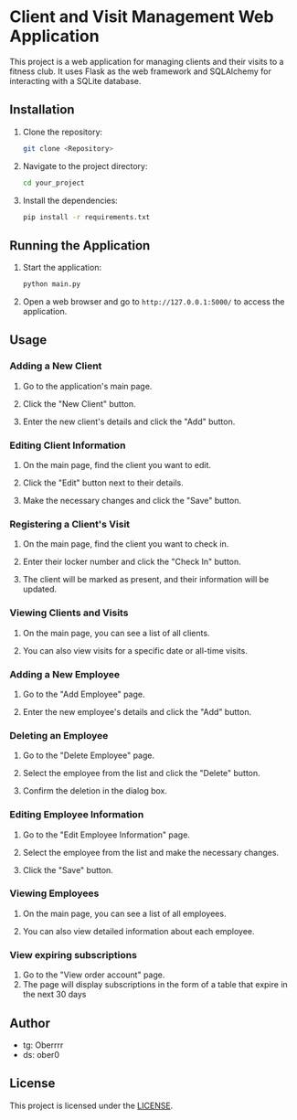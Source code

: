 # Client and Visit Management Web Application

This project is a web application for managing clients and their visits to a fitness club. It uses Flask as the web framework and SQLAlchemy for interacting with a SQLite database.

## Installation

1. Clone the repository:

    ```bash
    git clone <Repository>
    ```

2. Navigate to the project directory:

    ```bash
    cd your_project
    ```

3. Install the dependencies:

    ```bash
    pip install -r requirements.txt
    ```

## Running the Application

1. Start the application:

    ```bash
    python main.py
    ```

2. Open a web browser and go to `http://127.0.0.1:5000/` to access the application.

## Usage

### Adding a New Client

1. Go to the application's main page.

2. Click the "New Client" button.

3. Enter the new client's details and click the "Add" button.

### Editing Client Information

1. On the main page, find the client you want to edit.

2. Click the "Edit" button next to their details.

3. Make the necessary changes and click the "Save" button.

### Registering a Client's Visit

1. On the main page, find the client you want to check in.

2. Enter their locker number and click the "Check In" button.

3. The client will be marked as present, and their information will be updated.

### Viewing Clients and Visits

1. On the main page, you can see a list of all clients.

2. You can also view visits for a specific date or all-time visits.

### Adding a New Employee

1. Go to the "Add Employee" page.

2. Enter the new employee's details and click the "Add" button.

### Deleting an Employee

1. Go to the "Delete Employee" page.

2. Select the employee from the list and click the "Delete" button.

3. Confirm the deletion in the dialog box.

### Editing Employee Information

1. Go to the "Edit Employee Information" page.

2. Select the employee from the list and make the necessary changes.

3. Click the "Save" button.

### Viewing Employees

1. On the main page, you can see a list of all employees.

2. You can also view detailed information about each employee.

### View expiring subscriptions

1. Go to the "View order account" page.
2. The page will display subscriptions in the form of a table that expire in the next 30 days

## Author

- tg: Oberrrr
- ds: ober0

## License

This project is licensed under the [LICENSE](LICENSE).

